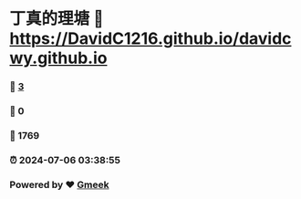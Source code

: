 # 丁真的理塘 :link: https://DavidC1216.github.io/davidcwy.github.io 
### :page_facing_up: [3](https://DavidC1216.github.io/davidcwy.github.io/tag.html) 
### :speech_balloon: 0 
### :hibiscus: 1769 
### :alarm_clock: 2024-07-06 03:38:55 
### Powered by :heart: [Gmeek](https://github.com/Meekdai/Gmeek)
